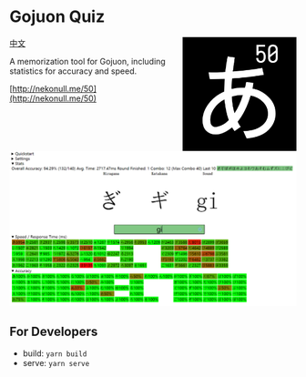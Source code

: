 # Gojuon Quiz

<img align="right" width="200" height="200" src="src/assets/logo.png">

[中文](README_zh-cn.md)

A memorization tool for Gojuon, including statistics for accuracy and speed.

[http://nekonull.me/50](http://nekonull.me/50)

![screenshot](screenshot.png)

## For Developers
- build: `yarn build`
- serve: `yarn serve`
